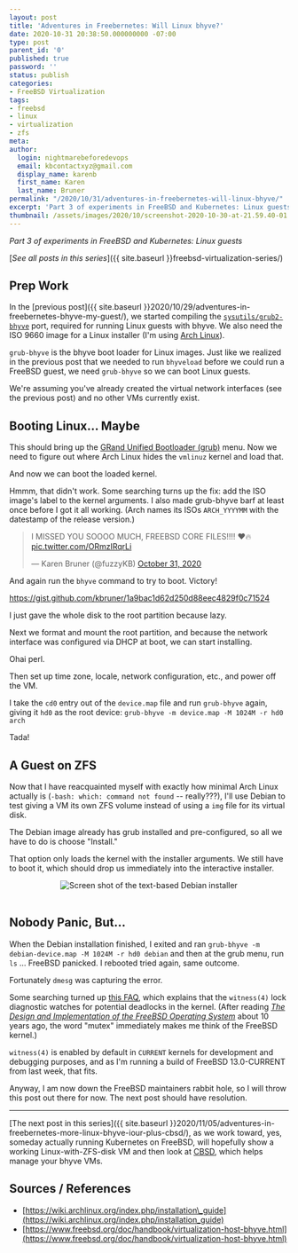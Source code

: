 ```yaml
---
layout: post
title: 'Adventures in Freebernetes: Will Linux bhyve?'
date: 2020-10-31 20:38:50.000000000 -07:00
type: post
parent_id: '0'
published: true
password: ''
status: publish
categories:
- FreeBSD Virtualization
tags:
- freebsd
- linux
- virtualization
- zfs
meta:
author:
  login: nightmarebeforedevops
  email: kbcontactxyz@gmail.com
  display_name: karenb
  first_name: Karen
  last_name: Bruner
permalink: "/2020/10/31/adventures-in-freebernetes-will-linux-bhyve/"
excerpt: 'Part 3 of experiments in FreeBSD and Kubernetes: Linux guests'
thumbnail: /assets/images/2020/10/screenshot-2020-10-30-at-21.59.40-01.jpeg
---
```


_Part 3 of experiments in FreeBSD and Kubernetes: Linux guests_


[_See all posts in this series_]({{ site.baseurl }}freebsd-virtualization-series/)


## Prep Work


In the [previous post]({{ site.baseurl }}2020/10/29/adventures-in-freebernetes-bhyve-my-guest/), we started compiling the [`sysutils/grub2-bhyve`](https://svnweb.freebsd.org/ports/head/sysutils/grub2-bhyve/pkg-descr) port, required for running Linux guests with bhyve. We also need the ISO 9660 image for a Linux installer (I'm using [Arch Linux](https://www.archlinux.org/)).

`grub-bhyve` is the bhyve boot loader for Linux images. Just like we realized in the previous post that we needed to run `bhyveload` before we could run a FreeBSD guest, we need `grub-bhyve` so we can boot Linux guests.

We're assuming you've already created the virtual network interfaces (see the previous post) and no other VMs currently exist.


## Booting Linux... Maybe


<script src="https://gist.github.com/kbruner/a3c9700459bbfe73f868f1adfb343d24.js"></script>


This should bring up the [GRand Unified Bootloader (grub)](https://www.gnu.org/software/grub/) menu. Now we need to figure out where Arch Linux hides the `vmlinuz` kernel and load that.


<script src="https://gist.github.com/kbruner/7882399675642f51db3efd178d4a823f.js"></script>


And now we can boot the loaded kernel.


<script src="https://gist.github.com/kbruner/70a169cc7ea9f9f9124f322a195bc78e.js"></script>


Hmmm, that didn't work. Some searching turns up the fix: add the ISO image's label to the kernel arguments. I also made grub-bhyve barf at least once before I got it all working. (Arch names its ISOs `ARCH_YYYYMM` with the datestamp of the release version.)

<blockquote class="twitter-tweet"><p lang="en" dir="ltr">I MISSED YOU SOOOO MUCH, FREEBSD CORE FILES!!!! ❤️🔥 <a href="https://t.co/ORmzIRqrLi">pic.twitter.com/ORmzIRqrLi</a></p>&mdash; Karen Bruner (@fuzzyKB) <a href="https://twitter.com/fuzzyKB/status/1322348545064644608?ref_src=twsrc%5Etfw">October 31, 2020</a></blockquote> <script async src="https://platform.twitter.com/widgets.js" charset="utf-8"></script>


<script src="https://gist.github.com/kbruner/534d59bf84f66f7285292796ee0b7309.js"></script>


And again run the `bhyve` command to try to boot. Victory!

<script src=".js"></script>
https://gist.github.com/kbruner/1a9bac1d62d250d88eec4829f0c71524


I just gave the whole disk to the root partition because lazy.


Next we format and mount the root partition, and because the network interface was configured via DHCP at boot, we can start installing.


<script src="https://gist.github.com/kbruner/1d6176ed47802e03447f81b878ff1041.js"></script>


Ohai perl.


<script src="https://gist.github.com/kbruner/cb24ca2cc39c8983fa183e3ee2d6233e.js"></script>


Then set up time zone, locale, network configuration, etc., and power off the VM.


I take the `cd0` entry out of the `device.map` file and run `grub-bhyve` again, giving it `hd0` as the root device: `grub-bhyve -m device.map -M 1024M -r hd0 arch`


<script src="https://gist.github.com/kbruner/9e47a563830220ec7e8d96b28d6bcda1.js"></script>


Tada!


## A Guest on ZFS


Now that I have reacquainted myself with exactly how minimal Arch Linux actually is (`-bash: which: command not found` -- really???), I'll use Debian to test giving a VM its own ZFS volume instead of using a `img` file for its virtual disk.


<script src="https://gist.github.com/kbruner/f8b1ae98915f43b79292f92a7dc0de5a.js"></script>


The Debian image already has grub installed and pre-configured, so all we have to do is choose "Install."


<script src="https://gist.github.com/kbruner/26d7c45b4ebc84a5ec85ae24b2cdcf41.js"></script>


That option only loads the kernel with the installer arguments. We still have to boot it, which should drop us immediately into the interactive installer.


<script src="https://gist.github.com/kbruner/ca8d3c89858c9d0e3e20782444589dc7.js"></script>


<div align="center">
<img
src="{{ site.baseurl }}assets/images/2020/10/screenshot-2020-10-30-at-21.59.40-01.jpeg"
alt="Screen shot of the text-based Debian installer">
</div>
<br>



## Nobody Panic, But...


When the Debian installation finished, I exited and ran `grub-bhyve -m debian-device.map -M 1024M -r hd0 debian` and then at the grub menu, run `ls` ... FreeBSD panicked. I rebooted tried again, same outcome.


Fortunately `dmesg` was capturing the error.


<script src="https://gist.github.com/kbruner/cb7d6ec280100f7129e738b0b3b85829.js"></script>


Some searching turned up [this FAQ](https://www.freebsd.org/doc/en_US.ISO8859-1/books/faq/book.html#idp44219512), which explains that the `witness(4)` lock diagnostic watches for potential deadlocks in the kernel. (After reading _[The Design and Implementation of the FreeBSD Operating System](https://books.google.com/books/about/The_Design_and_Implementation_of_the_Fre.html?id=4vhfQgAACAAJ)_ about 10 years ago, the word "mutex" immediately makes me think of the FreeBSD kernel.)


`witness(4)` is enabled by default in `CURRENT` kernels for development and debugging purposes, and as I'm running a build of FreeBSD 13.0-CURRENT from last week, that fits.


Anyway, I am now down the FreeBSD maintainers rabbit hole, so I will throw this post out there for now. The next post should have resolution.


* * *

[The next post in this series]({{ site.baseurl }}2020/11/05/adventures-in-freebernetes-more-linux-bhyve-iour-plus-cbsd/), as we work toward, yes, someday actually running Kubernetes on FreeBSD, will hopefully show a working Linux-with-ZFS-disk VM and then look at [CBSD](https://cbsd.io/), which helps manage your bhyve VMs.


## Sources / References


* [https://wiki.archlinux.org/index.php/installation\_guide](https://wiki.archlinux.org/index.php/installation_guide)
* [https://www.freebsd.org/doc/handbook/virtualization-host-bhyve.html](https://www.freebsd.org/doc/handbook/virtualization-host-bhyve.html)



